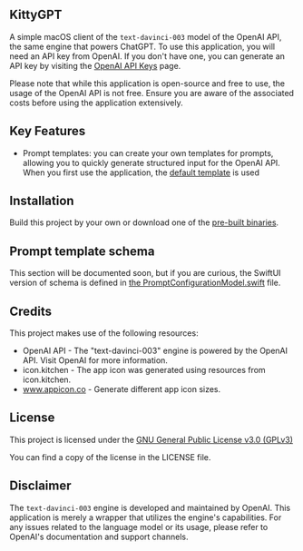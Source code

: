 ## KittyGPT

A simple macOS client of the `text-davinci-003` model of the OpenAI API, the same engine that powers ChatGPT. To use 
this application, you will need an API key from OpenAI. If you don't have one, you can generate an API key by visiting 
the [OpenAI API Keys](https://platform.openai.com/account/api-keys) page.

Please note that while this application is open-source and free to use, the usage of the OpenAI API is not free. Ensure 
you are aware of the associated costs before using the application extensively.

## Key Features

* Prompt templates: you can create your own templates for prompts, allowing you to quickly generate structured input for the 
  OpenAI API. When you first use the application, the [default template](https://github.com/huyphan/KittyGPT/blob/main/KittyGPT/Assets.xcassets/DefaultPrompts.dataset/prompts.json) is used


## Installation

Build this project by your own or download one of the [pre-built binaries](https://github.com/huyphan/KittyGPT/releases).


## Prompt template schema

This section will be documented soon, but if you are curious, the SwiftUI version of schema is defined in 
[the PromptConfigurationModel.swift](https://github.com/huyphan/KittyGPT/blob/main/KittyGPT/Data/PromptConfigurationModel.swift#L40-L42) file.


## Credits

This project makes use of the following resources:

* OpenAI API - The "text-davinci-003" engine is powered by the OpenAI API. Visit OpenAI for more information.
* icon.kitchen - The app icon was generated using resources from icon.kitchen. 
* www.appicon.co - Generate different app icon sizes.

## License

This project is licensed under the [GNU General Public License v3.0 (GPLv3)](https://www.gnu.org/licenses/gpl-3.0.en.html)

You can find a copy of the license in the LICENSE file.


## Disclaimer

The `text-davinci-003` engine is developed and maintained by OpenAI. This application is merely a wrapper that utilizes 
the engine's capabilities. For any issues related to the language model or its usage, please refer to OpenAI's 
documentation and support channels.
